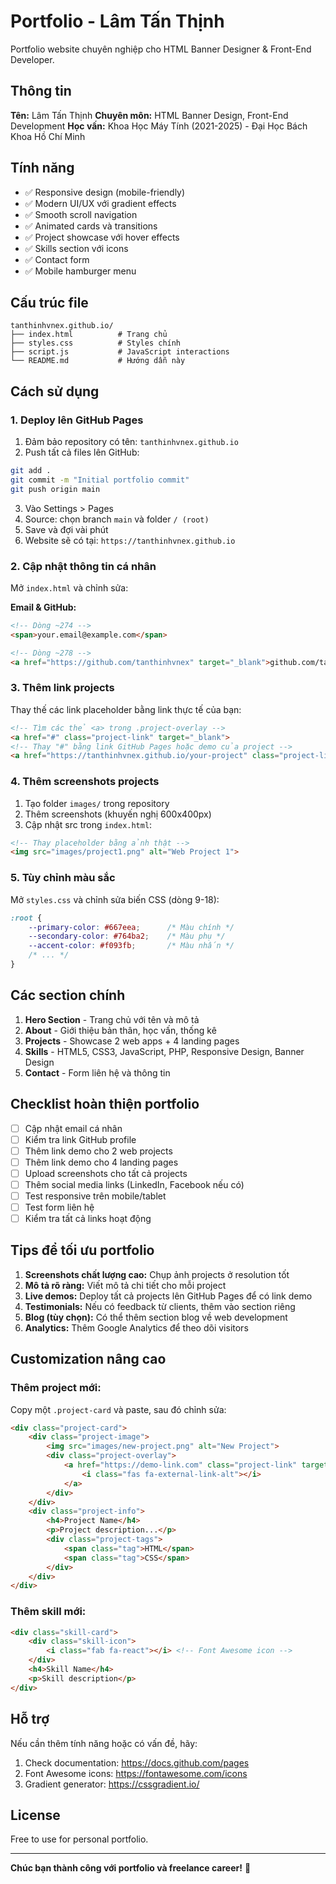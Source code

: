 # Portfolio - Lâm Tấn Thịnh

Portfolio website chuyên nghiệp cho HTML Banner Designer & Front-End Developer.

## Thông tin

**Tên:** Lâm Tấn Thịnh
**Chuyên môn:** HTML Banner Design, Front-End Development
**Học vấn:** Khoa Học Máy Tính (2021-2025) - Đại Học Bách Khoa Hồ Chí Minh

## Tính năng

- ✅ Responsive design (mobile-friendly)
- ✅ Modern UI/UX với gradient effects
- ✅ Smooth scroll navigation
- ✅ Animated cards và transitions
- ✅ Project showcase với hover effects
- ✅ Skills section với icons
- ✅ Contact form
- ✅ Mobile hamburger menu

## Cấu trúc file

```
tanthinhvnex.github.io/
├── index.html          # Trang chủ
├── styles.css          # Styles chính
├── script.js           # JavaScript interactions
└── README.md           # Hướng dẫn này
```

## Cách sử dụng

### 1. Deploy lên GitHub Pages

1. Đảm bảo repository có tên: `tanthinhvnex.github.io`
2. Push tất cả files lên GitHub:
```bash
git add .
git commit -m "Initial portfolio commit"
git push origin main
```

3. Vào Settings > Pages
4. Source: chọn branch `main` và folder `/ (root)`
5. Save và đợi vài phút
6. Website sẽ có tại: `https://tanthinhvnex.github.io`

### 2. Cập nhật thông tin cá nhân

Mở `index.html` và chỉnh sửa:

**Email & GitHub:**
```html
<!-- Dòng ~274 -->
<span>your.email@example.com</span>

<!-- Dòng ~278 -->
<a href="https://github.com/tanthinhvnex" target="_blank">github.com/tanthinhvnex</a>
```

### 3. Thêm link projects

Thay thế các link placeholder bằng link thực tế của bạn:

```html
<!-- Tìm các thẻ <a> trong .project-overlay -->
<a href="#" class="project-link" target="_blank">
<!-- Thay "#" bằng link GitHub Pages hoặc demo của project -->
<a href="https://tanthinhvnex.github.io/your-project" class="project-link" target="_blank">
```

### 4. Thêm screenshots projects

1. Tạo folder `images/` trong repository
2. Thêm screenshots (khuyến nghị 600x400px)
3. Cập nhật src trong `index.html`:

```html
<!-- Thay placeholder bằng ảnh thật -->
<img src="images/project1.png" alt="Web Project 1">
```

### 5. Tùy chỉnh màu sắc

Mở `styles.css` và chỉnh sửa biến CSS (dòng 9-18):

```css
:root {
    --primary-color: #667eea;      /* Màu chính */
    --secondary-color: #764ba2;    /* Màu phụ */
    --accent-color: #f093fb;       /* Màu nhấn */
    /* ... */
}
```

## Các section chính

1. **Hero Section** - Trang chủ với tên và mô tả
2. **About** - Giới thiệu bản thân, học vấn, thống kê
3. **Projects** - Showcase 2 web apps + 4 landing pages
4. **Skills** - HTML5, CSS3, JavaScript, PHP, Responsive Design, Banner Design
5. **Contact** - Form liên hệ và thông tin

## Checklist hoàn thiện portfolio

- [ ] Cập nhật email cá nhân
- [ ] Kiểm tra link GitHub profile
- [ ] Thêm link demo cho 2 web projects
- [ ] Thêm link demo cho 4 landing pages
- [ ] Upload screenshots cho tất cả projects
- [ ] Thêm social media links (LinkedIn, Facebook nếu có)
- [ ] Test responsive trên mobile/tablet
- [ ] Test form liên hệ
- [ ] Kiểm tra tất cả links hoạt động

## Tips để tối ưu portfolio

1. **Screenshots chất lượng cao:** Chụp ảnh projects ở resolution tốt
2. **Mô tả rõ ràng:** Viết mô tả chi tiết cho mỗi project
3. **Live demos:** Deploy tất cả projects lên GitHub Pages để có link demo
4. **Testimonials:** Nếu có feedback từ clients, thêm vào section riêng
5. **Blog (tùy chọn):** Có thể thêm section blog về web development
6. **Analytics:** Thêm Google Analytics để theo dõi visitors

## Customization nâng cao

### Thêm project mới:

Copy một `.project-card` và paste, sau đó chỉnh sửa:
```html
<div class="project-card">
    <div class="project-image">
        <img src="images/new-project.png" alt="New Project">
        <div class="project-overlay">
            <a href="https://demo-link.com" class="project-link" target="_blank">
                <i class="fas fa-external-link-alt"></i>
            </a>
        </div>
    </div>
    <div class="project-info">
        <h4>Project Name</h4>
        <p>Project description...</p>
        <div class="project-tags">
            <span class="tag">HTML</span>
            <span class="tag">CSS</span>
        </div>
    </div>
</div>
```

### Thêm skill mới:

```html
<div class="skill-card">
    <div class="skill-icon">
        <i class="fab fa-react"></i> <!-- Font Awesome icon -->
    </div>
    <h4>Skill Name</h4>
    <p>Skill description</p>
</div>
```

## Hỗ trợ

Nếu cần thêm tính năng hoặc có vấn đề, hãy:
1. Check documentation: https://docs.github.com/pages
2. Font Awesome icons: https://fontawesome.com/icons
3. Gradient generator: https://cssgradient.io/

## License

Free to use for personal portfolio.

---

**Chúc bạn thành công với portfolio và freelance career!** 🚀